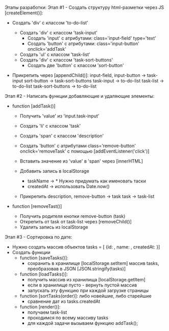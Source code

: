 Этапы разработки:
Этап #1 - Создать структуру html-разметки через JS [createElement()]:
- Создать 'div' c классом 'to-do-list'
  - Создать 'div' c классом 'task-input'
    - Создать 'input' с атрибутами: class='input-field' type='text'
    - Создать 'button' с атрибутами: class='input-button' onclick='addTask'
  - Создать 'ul' с классом 'task-list'
  - Создать 'div' с классом 'task-sort-buttons'
    - Создать две 'button' с классом 'sort-button'

- Прикрепить через [appendChild()]:
    input-field, input-button -> task-input
    sort-button -> task-sort-buttons
    task-input -> to-do-list
    task-list -> to-do-list
    task-sort-buttons -> to-do-list

Этап #2 - Написать функции добавляющие и удаляющие элементы:

- function [addTask()]
  - Получить 'value' из 'input.task-input'
  - Создать 'li' с классом 'task'
  - Создать 'span' с классом 'description'
  - Создать 'button' с атрибутами class='remove-button' 
    onclick='removeTask' с помощью [addEventListener('click')]
  - Вставить значение из 'value' в 'span' через [innerHTML]
  - Добавить запись в localStorage 
    - taskName -> * Нужно придумать как именовать таски
    - createdAt -> использовать Date.now()
  
  - Прикрепить 
      description, remove-button -> task
      task -> task-list

- function [removeTast()] 
  - Получить родителя кнопки remove-button (task)
  - Открепить от task от task-list через [removeChild()]
  - Удалить запись из localStorage

Этап #3 - Сортировка по дате:
  - Нужно создать массив объектов tasks = [ {id: , name: , createdAt: }]
  - Создать функции
    - function [saveTasks()]:
      - сохранить в хранилище [localStorage.setItem] массив tasks, 
        преобразовав в JSON [JSON.stringify(tasks)]
    - function [loadTasks()]:
      - получить массив из хранилища [localStorage.getItem]
      - если в хранилище пусто - вернуть пустой массив
      - запускать эту функцию при каждой загрузке страницы
    - function [sortTasks(order)]: либо новейшие, либо старейшие
      - сравнение дат из tasks.createdAt
    - function [render()]:
      - получаем task-list
      - проходимся по всему массиву tasks
      - для каждой задачи вызываем функцию addTask();
    










<!-- 
Функции:

1. Добавление задач:
- Создать элемент HTML в виде контейнера (div) с классом .task
- Создать элемент для текста (span) и кнопку для удаления (button)
- Заполнить элемент span текстом полученным из поля inputж -->